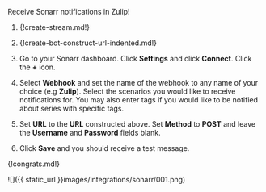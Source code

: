 Receive Sonarr notifications in Zulip!

1.  {!create-stream.md!}

1.  {!create-bot-construct-url-indented.md!}

1.  Go to your Sonarr dashboard. Click **Settings** and click **Connect**.
    Click the **+** icon.

1.  Select **Webhook** and set the name of the webhook to any name of your
    choice (e.g **Zulip**). Select the scenarios you would like to receive
    notifications for. You may also enter tags if you would like to be
    notified about series with specific tags.

1.  Set **URL** to the **URL** constructed above. Set **Method** to **POST**
    and leave the **Username** and **Password** fields blank.

1.  Click **Save** and you should receive a test message.

{!congrats.md!}

![]({{ static_url }}images/integrations/sonarr/001.png)
